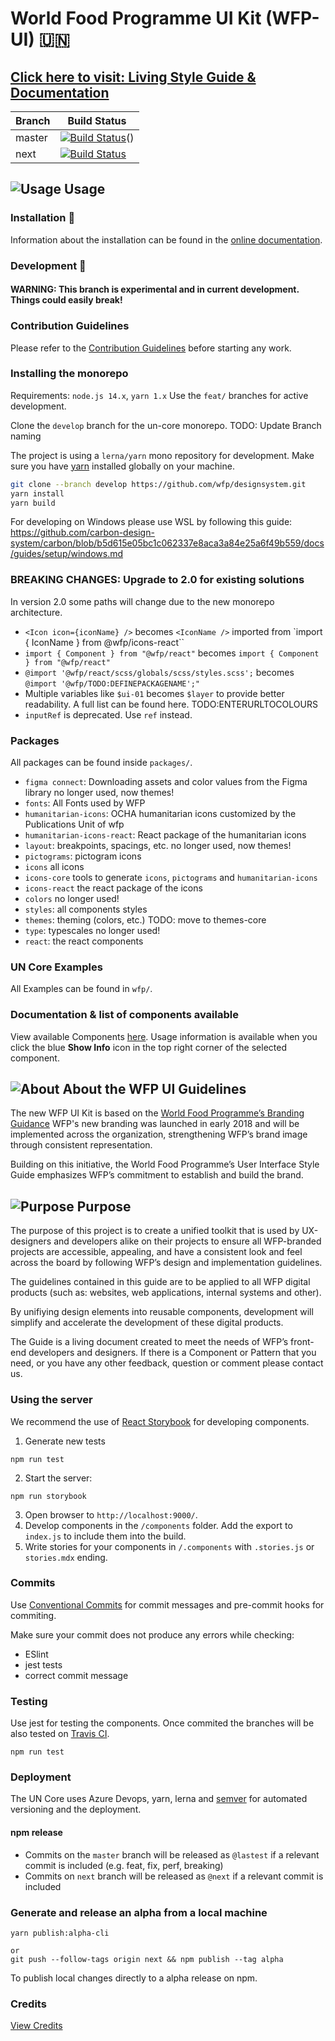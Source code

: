 # World Food Programme UI Kit (WFP-UI) 🇺🇳

## **[Click here to visit: Living Style Guide & Documentation](https://wfp.org/UIGuide)**

| Branch | Build Status                                                                                                                                                                                                                                                       |
| ------ | ------------------------------------------------------------------------------------------------------------------------------------------------------------------------------------------------------------------------------------------------------------------ |
| master | [![Build Status](https://dev.azure.com/worldfoodprogramme/ui/_apis/build/status/wfp.ui?repoName=wfp%2Fdesignsystem&branchName=master)](https://dev.azure.com/worldfoodprogramme/ui/_build/latest?definitionId=242&repoName=wfp%2Fdesignsystem&branchName=master)() |
| next   | [![Build Status](https://dev.azure.com/worldfoodprogramme/ui/_apis/build/status/wfp.ui?repoName=wfp%2Fdesignsystem&branchName=next)](https://dev.azure.com/worldfoodprogramme/ui/_build/latest?definitionId=242&repoName=wfp%2Fdesignsystem&branchName=next)       |

## ![Usage](https://cdn.wfp.org/guides/ui/v1.2.0/assets/internal/toolkit.svg "Usage") Usage

### Installation 💾

Information about the installation can be found in the [online documentation](https://www.designsystem.wfp.org/documentation/developing/installation).

### Development 🚧

#### WARNING: This branch is experimental and in current development. Things could easily break!

### Contribution Guidelines

Please refer to the [Contribution Guidelines](./.github/CONTRIBUTING.md) before starting any work.

### Installing the monorepo

Requirements: `node.js 14.x`, `yarn 1.x`
Use the `feat/` branches for active development.

Clone the `develop` branch for the un-core monorepo. TODO: Update Branch naming

The project is using a `lerna/yarn` mono repository for development. Make sure you have [yarn](https://yarnpkg.com/) installed globally on your machine.

```bash
git clone --branch develop https://github.com/wfp/designsystem.git
yarn install
yarn build
```

For developing on Windows please use WSL by following this guide: https://github.com/carbon-design-system/carbon/blob/b5d615e05bc1c062337e8aca3a84e25a6f49b559/docs/guides/setup/windows.md

### BREAKING CHANGES: Upgrade to 2.0 for existing solutions

In version 2.0 some paths will change due to the new monorepo architecture.

- `<Icon icon={iconName} />` becomes `<IconName />` imported from `import { IconName } from @wfp/icons-react``
- `import { Component } from "@wfp/react"` becomes `import { Component } from "@wfp/react"`
- `@import '@wfp/react/scss/globals/scss/styles.scss';` becomes `@import '@wfp/TODO:DEFINEPACKAGENAME';"`
- Multiple variables like `$ui-01` becomes `$layer` to provide better readability. A full list can be found here. TODO:ENTERURLTOCOLOURS
- `inputRef` is deprecated. Use `ref` instead.

### Packages

All packages can be found inside `packages/`.

- `figma connect`: Downloading assets and color values from the Figma library no longer used, now themes!
- `fonts`: All Fonts used by WFP
- `humanitarian-icons`: OCHA humanitarian icons customized by the Publications Unit of wfp
- `humanitarian-icons-react`: React package of the humanitarian icons
- `layout`: breakpoints, spacings, etc. no longer used, now themes!
- `pictograms`: pictogram icons
- `icons` all icons
- `icons-core` tools to generate `icons`, `pictograms` and `humanitarian-icons`
- `icons-react` the react package of the icons
- `colors` no longer used!
- `styles`: all components styles
- `themes`: theming (colors, etc.) TODO: move to themes-core
- `type`: typescales no longer used!
- `react`: the react components

### UN Core Examples

All Examples can be found in `wfp/`.

### Documentation & list of components available

View available Components [here](https://wfp.org/UIGuide). Usage information is available when you click the blue **Show Info** icon in the top right corner of the selected component.

## ![About](https://cdn.wfp.org/guides/ui/v1.2.0/assets/internal/branding.svg "About") About the WFP UI Guidelines

The new WFP UI Kit is based on the [World Food Programme’s Branding Guidance](http://brand.manuals.wfp.org/) WFP's new branding was launched in early 2018 and will be implemented across the organization, strengthening WFP’s brand image through consistent representation.

Building on this initiative, the World Food Programme’s User Interface Style Guide emphasizes WFP’s commitment to establish and build the brand.

## ![Purpose](https://cdn.wfp.org/guides/ui/v1.2.0/assets/internal/usability.svg "Purpose") Purpose

The purpose of this project is to create a unified toolkit that is used by UX-designers and developers alike on their projects to ensure all WFP-branded projects are accessible, appealing, and have a consistent look and feel across the board by following WFP’s design and implementation guidelines.

The guidelines contained in this guide are to be applied to all WFP digital products (such as: websites, web applications, internal systems and other).

By unifiying design elements into reusable components, development will simplify and accelerate the development of these digital products.

The Guide is a living document created to meet the needs of WFP’s front-end developers and designers. If there is a Component or Pattern that you need, or you have any other feedback, question or comment please contact us.

### Using the server

We recommend the use of [React Storybook](https://github.com/storybooks/react-storybook) for developing components.

1. Generate new tests

```
npm run test
```

2. Start the server:

```
npm run storybook
```

3. Open browser to `http://localhost:9000/`.
4. Develop components in the `/components` folder. Add the export to `index.js` to include them into the build.
5. Write stories for your components in `/.components` with `.stories.js` or `stories.mdx` ending.

### Commits

Use [Conventional Commits](https://www.conventionalcommits.org) for commit messages and pre-commit hooks for commiting.

Make sure your commit does not produce any errors while checking:

- ESlint
- jest tests
- correct commit message

### Testing

Use jest for testing the components. Once commited the branches will be also tested on [Travis CI](https://travis-ci.org/wfp/ui).

```
npm run test
```

### Deployment

The UN Core uses Azure Devops, yarn, lerna and [semver](https://github.com/lerna/lerna/tree/main/commands/version) for automated versioning and the deployment.

#### npm release

- Commits on the `master` branch will be released as `@lastest` if a relevant commit is included (e.g. feat, fix, perf, breaking)
- Commits on `next` branch will be released as `@next` if a relevant commit is included

### Generate and release an alpha from a local machine

```
yarn publish:alpha-cli

or
git push --follow-tags origin next && npm publish --tag alpha
```

To publish local changes directly to a alpha release on npm.

### Credits

[View Credits](https://www.designsystem.wfp.org/support/credits)
